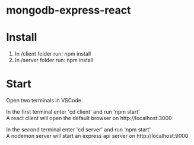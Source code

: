# mongodb-express-react  

# Install  
1. In /client folder run: npm install  
2. In /server folder run: npm install  

# Start  
Open two terminals in VSCode.  
  
In the first terminal enter 'cd client' and run 'npm start'  
A react client will open the default browser on http://localhost:3000  
  
In the second terminal enter 'cd server' and run 'npm start'  
A nodemon server will start an express api server on http://localhost:9000
